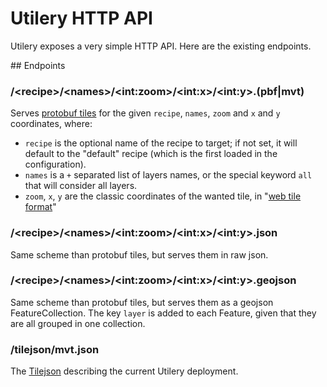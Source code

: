 # Utilery HTTP API

Utilery exposes a very simple HTTP API. Here are the existing endpoints.

## Endpoints

### /&lt;recipe>/&lt;names>/&lt;int:zoom>/&lt;int:x>/&lt;int:y>.(pbf|mvt)

Serves [protobuf tiles](https://github.com/mapbox/mapnik-vector-tile) for the given `recipe`, `names`,
`zoom` and `x` and `y` coordinates, where:

- `recipe` is the optional name of the recipe to target; if not set, it will default to the
  "default" recipe (which is the first loaded in the configuration).
- `names` is a `+` separated list of layers names, or the special keyword `all` that
  will consider all layers.
- `zoom`, `x`, `y` are the classic coordinates of the wanted tile, in "[web tile format](http://www.thunderforest.com/tutorials/tile-format/)"


### /&lt;recipe>/&lt;names>/&lt;int:zoom>/&lt;int:x>/&lt;int:y>.json

Same scheme than protobuf tiles, but serves them in raw json.

### /&lt;recipe>/&lt;names>/&lt;int:zoom>/&lt;int:x>/&lt;int:y>.geojson

Same scheme than protobuf tiles, but serves them as a geojson FeatureCollection. The key
`layer` is added to each Feature, given that they are all grouped in one collection.

### /tilejson/mvt.json

The [Tilejson](https://github.com/mapbox/tilejson-spec) describing the current Utilery deployment.
